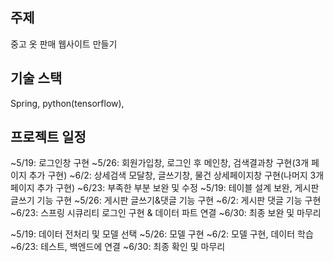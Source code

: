 ## 주제
중고 옷 판매 웹사이트 만들기


## 기술 스택
Spring, python(tensorflow), 


## 프로젝트 일정
<FE>
~5/19: 로그인창 구현
~5/26: 회원가입창, 로그인 후 메인창, 검색결과창 구현(3개 페이지 추가 구현)
~6/2: 상세검색 모달창, 글쓰기창, 물건 상세페이지창 구현(나머지 3개 페이지 추가 구현)
~6/23: 부족한 부분 보완 및 수정

<BE>
~5/19: 테이블 설계 보완, 게시판 글쓰기 기능 구현
~5/26: 게시판 글쓰기&댓글 기능 구현
~6/2: 게시판 댓글 기능 구현
~6/23: 스프링 시큐리티 로그인 구현 & 데이터 파트 연결
~6/30:  최종 보완 및 마무리

<DL>
~5/19: 데이터 전처리 및 모델 선택
~5/26: 모델 구현
~6/2: 모델 구현, 데이터 학습
~6/23: 테스트, 백엔드에 연결
~6/30: 최종 확인 및 마무리
